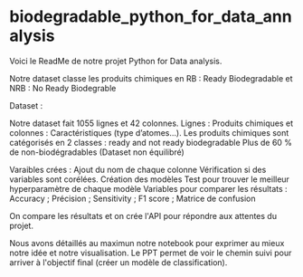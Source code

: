 # biodegradable_python_for_data_annalysis

Voici le ReadMe de notre projet Python for Data analysis. 

Notre dataset classe les produits chimiques en RB : Ready Biodegradable et NRB : No Ready Biodegrable

  Dataset :

Notre dataset fait 1055 lignes et 42 colonnes.
Lignes : Produits chimiques et colonnes : Caractéristiques (type d’atomes…).
Les produits chimiques sont catégorisés en 2 classes : ready and not ready biodegradable
Plus de 60 % de non-biodégradables (Dataset non équilibré)

  Varaibles crées :
Ajout du nom de chaque colonne
Vérification si des variables sont corélées. 
Création des modèles
Test pour trouver le meilleur hyperparamètre de chaque modèle
Variables pour comparer les résultats : Accuracy ; Précision  ; Sensitivity  ; F1 score ; Matrice de confusion 

On compare les résultats et on crée l'API pour répondre aux attentes du projet. 


Nous avons détaillés au maximun notre notebook pour exprimer au mieux notre idée et notre visualisation. 
Le PPT permet de voir le chemin suivi pour arriver à l'objectif final (créer un modèle de classification).
